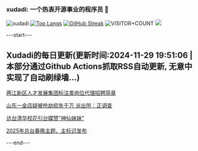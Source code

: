 ### xudadi: 一个热衷开源事业的程序员 👋

![xudadi](https://github-readme-stats-git-masterorgs-github-readme-stats-team.vercel.app/api?username=xudadi)
[![Top Langs](https://github-readme-stats.vercel.app/api/top-langs/?username=xudadi)](https://github.com/anuraghazra/github-readme-stats)
[![GitHub Streak](https://streak-stats.demolab.com?user=xudadi&locale=zh_Hans)](https://git.io/streak-stats)
![VISITOR+COUNT](https://komarev.com/ghpvc/?username=xudadi&label=VISITOR+COUNT)
![](https://raw.githubusercontent.com/xudadi/xudadi/main/assets/github-contribution-grid-snake.svg)


---start---

## Xudadi的每日更新(更新时间:2024-11-29 19:51:06 | 本部分通过Github Actions抓取RSS自动更新, 无意中实现了自动刷绿墙...)

[两江新区人才发展集团标注类岗位代理招聘简章](https://www.gongkaoleida.com/article/2212329)

[山东一金店疑被抢劫损失千万 派出所：正调查](https://m.163.com/news/article/JI5LRF970001899O.html)

[访台清华校花引台媒赞"神仙妹妹"](https://m.163.com/news/article/JI5FLVTQ0550B6IS.html)

[2025年总台春晚主题、主标识发布](https://m.163.com/news/article/JI5KCM440534A4SC.html)

---end---
